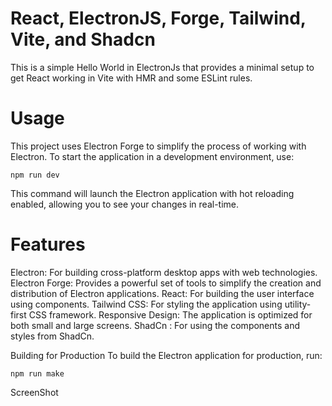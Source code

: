 # React, ElectronJS, Forge, Tailwind, Vite, and Shadcn

This is a simple Hello World in ElectronJs that provides a minimal setup to get React working in Vite with HMR and some ESLint rules.

# Usage

This project uses Electron Forge to simplify the process of working with Electron. To start the application in a development environment, use:

```npm run dev```

This command will launch the Electron application with hot reloading enabled, allowing you to see your changes in real-time.

# Features

Electron: For building cross-platform desktop apps with web technologies.
Electron Forge: Provides a powerful set of tools to simplify the creation and distribution of Electron applications.
React: For building the user interface using components.
Tailwind CSS: For styling the application using utility-first CSS framework.
Responsive Design: The application is optimized for both small and large screens.
ShadCn : For using the components and styles from ShadCn.

Building for Production
To build the Electron application for production, run:

```npm run make```


ScreenShot 


